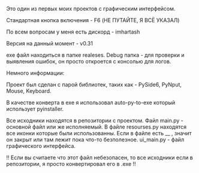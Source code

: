 Это один из первых моих проектов с графическим интерфейсом.

Стандартная кнопка включения - F6 (НЕ ПУТАЙТЕ, Я ВСЁ УКАЗАЛ)

По всем вопросам у меня есть дискорд - imhartash

Версия на данный момент - v0.31

exe файл находиться в папке realeses. Debug папка - для проверки и выявления ошибок, он просто откроется с консолью для логов.

Немного информации:

Проект был сделан с парой библиотек, таких как - PySide6, PyNput, Mouse, Keyboard.

В качестве конверта в exe я использовал auto-py-to-exe который использует pyinstaller.

Все исходники находятся в репозитории с проектом. Файл main.py - основной файл или же исполняемый. В файле resourses.py находятся все иконки которые были использованны. Если в файле есть __ , значит он закрыт или там лежит пока что-то безполезное. ui_main.py - файл графического интерфейса. 

!! Если вы считаете что этот файл небезопасен, то все исходники если в репозитории, я просто конвертировал его в .exe !!